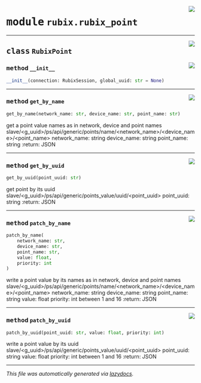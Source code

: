 <!-- markdownlint-disable -->

<a href="../rubix/rubix_point.py#L0"><img align="right" style="float:right;" src="https://img.shields.io/badge/-source-cccccc?style=flat-square"></a>

# <kbd>module</kbd> `rubix.rubix_point`






---

<a href="../rubix/rubix_point.py#L5"><img align="right" style="float:right;" src="https://img.shields.io/badge/-source-cccccc?style=flat-square"></a>

## <kbd>class</kbd> `RubixPoint`




<a href="../rubix/rubix_point.py#L6"><img align="right" style="float:right;" src="https://img.shields.io/badge/-source-cccccc?style=flat-square"></a>

### <kbd>method</kbd> `__init__`

```python
__init__(connection: RubixSession, global_uuid: str = None)
```








---

<a href="../rubix/rubix_point.py#L73"><img align="right" style="float:right;" src="https://img.shields.io/badge/-source-cccccc?style=flat-square"></a>

### <kbd>method</kbd> `get_by_name`

```python
get_by_name(network_name: str, device_name: str, point_name: str)
```

get a point value names as in network, device and point names slave/<g_uuid>/ps/api/generic/points/name/<network_name>/<device_name>/<point_name> network_name: string device_name: string point_name: string :return: JSON 

---

<a href="../rubix/rubix_point.py#L13"><img align="right" style="float:right;" src="https://img.shields.io/badge/-source-cccccc?style=flat-square"></a>

### <kbd>method</kbd> `get_by_uuid`

```python
get_by_uuid(point_uuid: str)
```

get point by its uuid slave/<g_uuid>/ps/api/generic/points_value/uuid/<point_uuid> point_uuid: string :return: JSON 

---

<a href="../rubix/rubix_point.py#L48"><img align="right" style="float:right;" src="https://img.shields.io/badge/-source-cccccc?style=flat-square"></a>

### <kbd>method</kbd> `patch_by_name`

```python
patch_by_name(
    network_name: str,
    device_name: str,
    point_name: str,
    value: float,
    priority: int
)
```

write a point value by its names as in network, device and point names slave/<g_uuid>/ps/api/generic/points/name/<network_name>/<device_name>/<point_name> network_name: string device_name: string point_name: string value: float priority: int between 1 and 16 :return: JSON 

---

<a href="../rubix/rubix_point.py#L27"><img align="right" style="float:right;" src="https://img.shields.io/badge/-source-cccccc?style=flat-square"></a>

### <kbd>method</kbd> `patch_by_uuid`

```python
patch_by_uuid(point_uuid: str, value: float, priority: int)
```

write a point value by its uuid slave/<g_uuid>/ps/api/generic/points_value/uuid/<point_uuid> point_uuid: string value: float priority: int between 1 and 16 :return: JSON 




---

_This file was automatically generated via [lazydocs](https://github.com/ml-tooling/lazydocs)._

